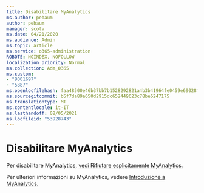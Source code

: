 ```yaml
---
title: Disabilitare MyAnalytics
ms.author: pebaum
author: pebaum
manager: scotv
ms.date: 04/21/2020
ms.audience: Admin
ms.topic: article
ms.service: o365-administration
ROBOTS: NOINDEX, NOFOLLOW
localization_priority: Normal
ms.collection: Adm_O365
ms.custom:
- "9001697"
- "5887"
ms.openlocfilehash: faa48500e46b37bb7b1528292821a4b3b41964fe0459e69028f990aa10a81fd8
ms.sourcegitcommit: b5f7da89a650d2915dc652449623c78be6247175
ms.translationtype: MT
ms.contentlocale: it-IT
ms.lasthandoff: 08/05/2021
ms.locfileid: "53928743"
---
```

# <a name="disable-myanalytics"></a>Disabilitare MyAnalytics

Per disabilitare MyAnalytics, [vedi Rifiutare esplicitamente MyAnalytics.](https://docs.microsoft.com/workplace-analytics/myanalytics/use/opt-out-of-mya) 

Per ulteriori informazioni su MyAnalytics, vedere [Introduzione a MyAnalytics.](https://docs.microsoft.com/workplace-analytics/myanalytics/mya-landing-page)
